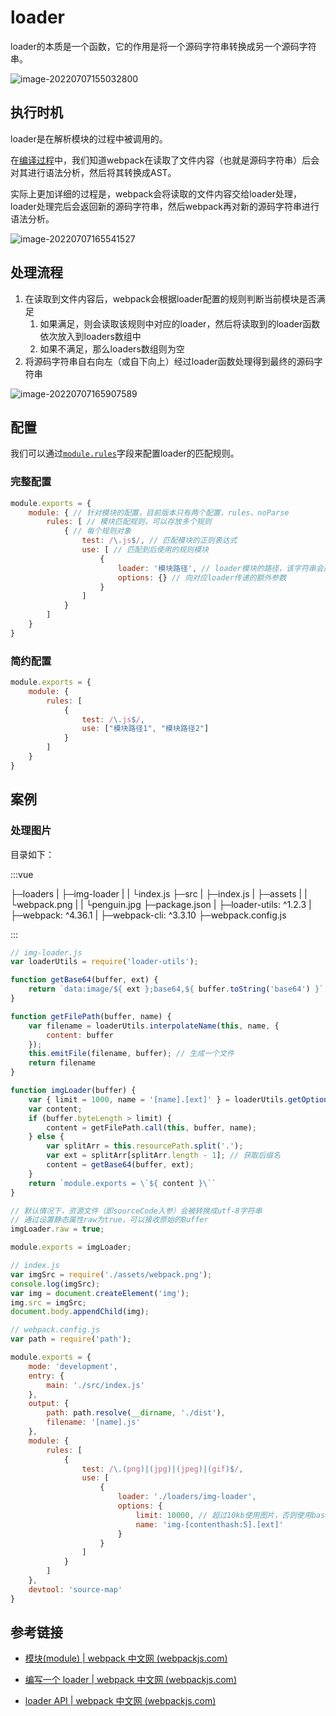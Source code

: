 # loader

loader的本质是一个函数，它的作用是将一个源码字符串转换成另一个源码字符串。

<img src="https://penguinbucket.obs.cn-southwest-2.myhuaweicloud.com/img/image-20220707155032800.png" alt="image-20220707155032800"  />

## 执行时机

loader是在解析模块的过程中被调用的。

在[编译过程](./编译过程.md)中，我们知道webpack在读取了文件内容（也就是源码字符串）后会对其进行语法分析，然后将其转换成AST。

实际上更加详细的过程是，webpack会将读取的文件内容交给loader处理，loader处理完后会返回新的源码字符串，然后webpack再对新的源码字符串进行语法分析。

![image-20220707165541527](https://penguinbucket.obs.cn-southwest-2.myhuaweicloud.com/img/image-20220707165541527.png)

## 处理流程

1. 在读取到文件内容后，webpack会根据loader配置的规则判断当前模块是否满足
   1. 如果满足，则会读取该规则中对应的loader，然后将读取到的loader函数依次放入到loaders数组中
   2. 如果不满足，那么loaders数组则为空
2. 将源码字符串自右向左（或自下向上）经过loader函数处理得到最终的源码字符串



![image-20220707165907589](https://penguinbucket.obs.cn-southwest-2.myhuaweicloud.com/img/image-20220707165907589.png)

## 配置

我们可以通过[`module.rules`](https://www.webpackjs.com/configuration/module/#module-rules)字段来配置loader的匹配规则。

### 完整配置

```js
module.exports = {
    module: { // 针对模块的配置，目前版本只有两个配置，rules、noParse
        rules: [ // 模块匹配规则，可以存放多个规则
            { // 每个规则对象
                test: /\.js$/, // 匹配模块的正则表达式
                use: [ // 匹配到后使用的规则模块
                    {
                        loader: '模块路径', // loader模块的路径，该字符串会放置到require中
                        options: {} // 向对应loader传递的额外参数
                    }
                ]
            }
        ]
    }
}
```

### 简约配置

```js
module.exports = {
    module: {
        rules: [
            {
                test: /\.js$/,
                use: ["模块路径1", "模块路径2"]
            }
        ]
    }
}
```

## 案例

### 处理图片

目录如下：

:::vue

├─loaders
|  ├─img-loader
|  |   └index.js
├─src
|  ├─index.js
|  ├─assets
|  |   └webpack.png
|  |   └penguin.jpg
├─package.json
|  ├─loader-utils: ^1.2.3
|  ├─webpack: ^4.36.1
|  ├─webpack-cli: ^3.3.10
├─webpack.config.js

:::

```js
// img-loader.js
var loaderUtils = require('loader-utils');

function getBase64(buffer, ext) {
    return `data:image/${ ext };base64,${ buffer.toString('base64') }`
}

function getFilePath(buffer, name) {
    var filename = loaderUtils.interpolateName(this, name, {
        content: buffer
    });
    this.emitFile(filename, buffer); // 生成一个文件
    return filename
}

function imgLoader(buffer) {
    var { limit = 1000, name = '[name].[ext]' } = loaderUtils.getOptions(this);
    var content;
    if (buffer.byteLength > limit) {
        content = getFilePath.call(this, buffer, name);
    } else {
        var splitArr = this.resourcePath.split('.');
        var ext = splitArr[splitArr.length - 1]; // 获取后缀名
        content = getBase64(buffer, ext);
    }
    return `module.exports = \`${ content }\``
}

// 默认情况下，资源文件（即sourceCode入参）会被转换成utf-8字符串
// 通过设置静态属性raw为true，可以接收原始的Buffer
imgLoader.raw = true;

module.exports = imgLoader;
```

```js
// index.js
var imgSrc = require('./assets/webpack.png');
console.log(imgSrc);
var img = document.createElement('img');
img.src = imgSrc;
document.body.appendChild(img);
```

```js
// webpack.config.js
var path = require('path');

module.exports = {
    mode: 'development',
    entry: {
        main: './src/index.js'
    },
    output: {
        path: path.resolve(__dirname, './dist'),
        filename: '[name].js'
    },
    module: {
        rules: [
            {
                test: /\.(png)|(jpg)|(jpeg)|(gif)$/,
                use: [
                    {
                        loader: './loaders/img-loader',
                        options: {
                            limit: 10000, // 超过10kb使用图片，否则使用base64
                            name: 'img-[contenthash:5].[ext]'
                        }
                    }
                ]
            }
        ]
    },
    devtool: 'source-map'
}
```



## 参考链接

- [模块(module) | webpack 中文网 (webpackjs.com)](https://www.webpackjs.com/configuration/module/)

- [编写一个 loader | webpack 中文网 (webpackjs.com)](https://www.webpackjs.com/contribute/writing-a-loader/)
- [loader API | webpack 中文网 (webpackjs.com)](https://www.webpackjs.com/api/loaders/)

<Vssue 
    :options="{ labels: [$page.relativePath.split('/')[0]] }" 
    :title="$page.relativePath.split('/')[1]" 
/>
